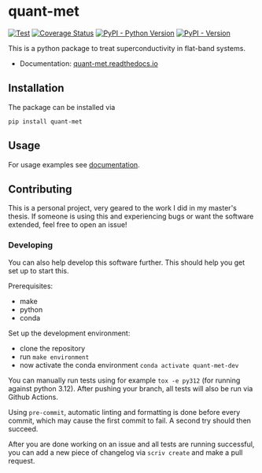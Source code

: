 <!--
SPDX-FileCopyrightText: 2024 Tjark Sievers

SPDX-License-Identifier: MIT
-->

# quant-met

[![Test](https://github.com/Ruberhauptmann/quant-met/actions/workflows/test.yml/badge.svg)](https://github.com/Ruberhauptmann/quant-met/actions/workflows/test.yml)
[![Coverage Status](https://coveralls.io/repos/github/Ruberhauptmann/quant-met/badge.svg?branch=main)](https://coveralls.io/github/Ruberhauptmann/quant-met?branch=main)
[![PyPI - Python Version](https://img.shields.io/pypi/pyversions/quant-met)](https://pypi.org/project/quant-met/)
[![PyPI - Version](https://img.shields.io/pypi/v/quant-met)](https://pypi.org/project/quant-met/)

This is a python package to treat superconductivity in flat-band systems.

* Documentation: [quant-met.readthedocs.io](https://quant-met.readthedocs.io/en/latest/)

## Installation

The package can be installed via
```shell
pip install quant-met
```

## Usage

For usage examples see [documentation](https://quant-met.readthedocs.io/en/latest/examples.html).

## Contributing

This is a personal project, very geared to the work I did in my master's thesis.
If someone is using this and experiencing bugs or want the software extended, feel free to open an issue!

### Developing

You can also help develop this software further.
This should help you get set up to start this.

Prerequisites:
* make
* python
* conda

Set up the development environment:
* clone the repository
* run `make environment`
* now activate the conda environment `conda activate quant-met-dev`

You can manually run tests using for example `tox -e py312` (for running against python 3.12).
After pushing your branch, all tests will also be run via Github Actions.

Using `pre-commit`, automatic linting and formatting is done before every commit, which may cause the first commit to fail.
A second try should then succeed.

After you are done working on an issue and all tests are running successful, you can add a new piece of changelog via `scriv create` and make a pull request.
